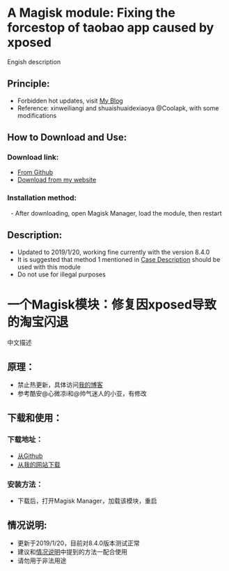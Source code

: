# A Magisk module: Fixing the forcestop of taobao app caused by xposed

Engish description

## Principle:

 - Forbidden hot updates, visit [My Blog](https://www.zhangxuhu.com/archives/885.html)
 - Reference: xinweiliangi and shuaishuaidexiaoya @Coolapk, with some modifications

## How to Download and Use:

### Download link:
 - [From Github](https://github.com/zhangxuhu/magisk-taobaofix/releases)
 - [Download from my website](https://down.zhangxuhu.com/attachments/taobaofix.zip)

### Installation method:
  - After downloading, open Magisk Manager, load the module, then restart

## Description:

 - Updated to 2019/1/20, working fine currently with the version 8.4.0
 - It is suggested that  method 1 mentioned in [Case Description](https://www.zhangxuhu.com/archives/885.html) should be used with this module
 - Do not use for illegal purposes
 

# 一个Magisk模块：修复因xposed导致的淘宝闪退

中文描述

## 原理：

 - 禁止热更新，具体访问[我的博客](https://www.zhangxuhu.com/archives/885.html)
 - 参考酷安@心微凉i和@帅气迷人的小亚，有修改

## 下载和使用：

### 下载地址：
 - [从Github](https://github.com/zhangxuhu/magisk-taobaofix/releases)
 - [从我的网站下载](https://down.zhangxuhu.com/attachments/taobaofix.zip)

### 安装方法：
 - 下载后，打开Magisk Manager，加载该模块，重启

## 情况说明:

 - 更新于2019/1/20，目前对8.4.0版本测试正常
 - 建议和[情况说明](https://www.zhangxuhu.com/archives/885.html)中提到的方法一配合使用
 - 请勿用于非法用途

